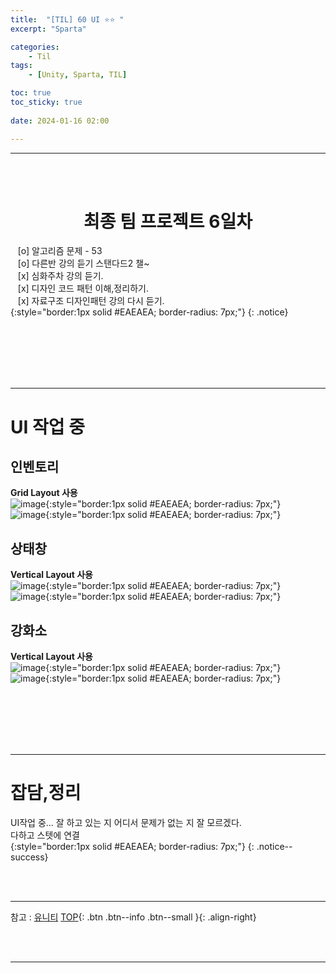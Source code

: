 ```yaml
---
title:  "[TIL] 60 UI ⭐⭐ "
excerpt: "Sparta"

categories:
    - Til
tags:
    - [Unity, Sparta, TIL]

toc: true
toc_sticky: true
 
date: 2024-01-16 02:00

---
```

- - -


<BR><BR>

<center><H1>  최종 팀 프로젝트 6일차  </H1></center>

&nbsp;&nbsp; [o] 알고리즘 문제  - 53  
&nbsp;&nbsp; [o] 다른반 강의 듣기 스탠다드2 챌~   
&nbsp;&nbsp; [x] 심화주차 강의 듣기.  
&nbsp;&nbsp; [x] 디자인 코드 패턴 이해,정리하기.   
&nbsp;&nbsp; [x] 자료구조 디자인패턴 강의 다시 듣기.  
{:style="border:1px solid #EAEAEA; border-radius: 7px;"}
{: .notice}  

<br><br><br><br><br>
- - - 

# UI 작업 중

## 인벤토리
**Grid Layout 사용**  
![image](https://github.com/levell1/levell1.github.io/assets/96651722/7e1f8107-24f2-4ef0-a730-4d8b195b4830){:style="border:1px solid #EAEAEA; border-radius: 7px;"}  
![image](https://github.com/levell1/levell1.github.io/assets/96651722/99cb7b0f-0c7e-406a-8689-18f13f001e30){:style="border:1px solid #EAEAEA; border-radius: 7px;"}  

## 상태창 
**Vertical Layout 사용**  
![image](https://github.com/levell1/levell1.github.io/assets/96651722/c51e1889-acdf-44f4-aa0d-d680d2aef51b){:style="border:1px solid #EAEAEA; border-radius: 7px;"}  
![image](https://github.com/levell1/levell1.github.io/assets/96651722/13cde4e7-354b-4e84-bc9f-14846ca75b22){:style="border:1px solid #EAEAEA; border-radius: 7px;"}  

## 강화소
**Vertical Layout 사용**  
![image](https://github.com/levell1/levell1.github.io/assets/96651722/314602bb-6259-4833-a759-a29419cf4a54){:style="border:1px solid #EAEAEA; border-radius: 7px;"}  
![image](https://github.com/levell1/levell1.github.io/assets/96651722/f7e0ccbc-52df-4e72-9387-9411e1582eab){:style="border:1px solid #EAEAEA; border-radius: 7px;"}  

<br><br><br><br><br>
- - - 

# 잡담,정리
UI작업 중... 잘 하고 있는 지 어디서 문제가 없는 지 잘 모르겠다.  
다하고 스텟에 연결  
{:style="border:1px solid #EAEAEA; border-radius: 7px;"}
{: .notice--success}  

<br><br>
- - -

참고 : [유니티](https://docs.unity3d.com/kr/)
[TOP](#){: .btn .btn--info .btn--small }{: .align-right}


<br><br>
- - -
